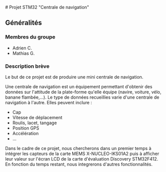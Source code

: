 # Projet STM32 "Centrale de navigation"

## Généralités

### Membres du groupe

+ Adrien C.
+ Mathias G.


### Description brève

Le but de ce projet est de produire une mini centrale de navigation.

Une centrale de navigation est un équipement permettant d'obtenir des données sur l'attitude de la plate-forme qu'elle équipe (navire, voiture, vélo, banane flambée,...). Le type de données recueillies varie d'une centrale de navigation à l'autre. Elles peuvent inclure :

+ Cap
+ Vitesse de déplacement
+ Roulis, lacet, tangage
+ Position GPS
+ Accélération
+ ...

Dans le cadre de ce projet, nous chercherons dans un premier temps à intégrer les capteurs de la carte MEMS X-NUCLEO-IKS01A2 puis à afficher leur valeur sur l'écran LCD de la carte d'évaluation Discovery STM32F412. En fonction du temps restant, nous integrerons d'autres fonctionnalités.
